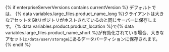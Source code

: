 {% if enterpriseServerVersions contains currentVersion %}
デフォルトでは、
{% data variables.large_files.product_name_long %}クライアントは大きなアセットをGitリポジトリがホストされているのと同じサーバーに保存します。 {% data variables.product.product_location %}で{% data variables.large_files.product_name_short %}が有効化されている場合、大きなアセットは`/data/user/storage`にあるデータパーティションに保存されます。
{% endif %}